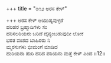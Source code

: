 +++
title = "೦೧೨ ಅರಸ ಕೇಳ್"

+++
ಅರಸ ಕೇಳ್ ಆಯುಷ್ಯವುಳ್ಳರೆ   
ಹರಿಹರ ಬ್ರಹ್ಮಾದಿಗಳು ಸಂ  
ಹರಿಸಲರಿಯರು ಬರಿದೆ ದೈನ್ಯಂಬಡುವುದೀ ಲೋಕ   
ಭರತ ವಂಶದ ಬಾಹಿರರು ನಿ  
ಮ್ಮರಸುಗಳು ಭೀಮಂಗೆ ಮಾಡಿದ  
ಹುರಿಯನಾ ಹುರಿ ಹರಿದ ಪರಿಯನು ಮತ್ತೆ ಕೇಳ್ ಎಂದ     ॥12॥